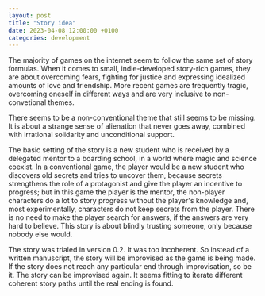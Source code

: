 ```yaml
---
layout: post
title: "Story idea"
date: 2023-04-08 12:00:00 +0100
categories: development
---
```


The majority of games on the internet seem to follow the same set of story formulas. When it comes to small, indie-developed story-rich games, they are about overcoming fears, fighting for justice and expressing idealized amounts of love and friendship. More recent games are frequently tragic, overcoming oneself in different ways and are very inclusive to non-convetional themes.

There seems to be a non-conventional theme that still seems to be missing. It is about a strange sense of alienation that never goes away, combined with irrational solidarity and unconditional support.

The basic setting of the story is a new student who is received by a delegated mentor to a boarding school, in a world where magic and science coexist. In a conventional game, the player would be a new student who discovers old secrets and tries to uncover them, because secrets strengthens the role of a protagonist and give the player an incentive to progress; but in this game the player is the mentor, the non-player characters do a lot to story progress without the player's knowledge and, most experimentally, characters do not keep secrets from the player. There is no need to make the player search for answers, if the answers are very hard to believe. This story is about blindly trusting someone, only because nobody else would.

The story was trialed in version 0.2. It was too incoherent. So instead of a written manuscript, the story will be improvised as the game is being made. If the story does not reach any particular end through improvisation, so be it. The story can be improvised again. It seems fitting to iterate different coherent story paths until the real ending is found.